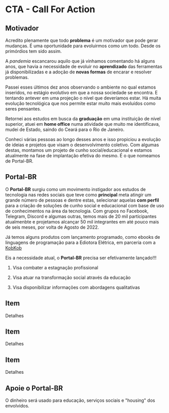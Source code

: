 # CTA - Call For Action

## Motivador

Acredito plenamente que todo **problema** é um motivador que pode gerar mudanças. É uma oportunidade para evoluirmos como um todo. Desde os primórdios tem sido assim.

A *pandemia* escancarou aquilo que já vinhamos comentando há alguns anos, que havia a necessidade de evoluir no **aprendizado** das ferramentas já disponibilizadas e a adoção de **novas formas** de encarar e resolver problemas.

Passei esses últimos dez anos observando o ambiente no qual estamos inseridos, no estágio evolutivo em que a nossa sociedade se encontra. E tentando antever em uma projeção o nível que deveríamos estar. Há muita evolução tecnológica que nos permite estar muito mais evoluídos como seres pensantes.

Retornei aos estudos em busca da **graduação** em uma instituição de nível superior, atuei em **home office** numa atividade que muito me identificava, mudei de Estado, saindo do Ceará para o Rio de Janeiro.

Conheci várias pessoas ao longo desses anos e isso propiciou a evolução de ideias e projetos que visam o desenvolvimento coletivo. Com algumas destas, montamos um projeto de cunho social/educacional e estamos atualmente na fase de implantação efetiva do mesmo. É o que nomeamos de Portal-BR.

## Portal-BR

O **Portal-BR** surgiu como um movimento instigador aos estudos de tecnologia nas redes sociais que teve como **principal** meta atingir um grande número de pessoas e dentre estas, selecionar aquelas **com perfil** para a criação de soluções de cunho social e educacional com base de uso de conhecimentos na área da tecnologia. Com grupos no Facebook, Telegram, Discord e algumas outras, temos mais de 20 mil participantes atualmenbte e projetamos alcançar 50 mil integrantes em até pouco mais de seis meses, por volta de Agosto de 2022.

Já temos alguns produtos com lançamento programado, como ebooks de linguagens de programação para a Ediotora Elétrica, em parceria com a [KobKob](https://kobkob.org)

Eis a necessidade atual, o **Portal-BR** precisa ser efetivamente lançado!!!

1. Visa combater a estagnação profissional

2. Visa atuar na transformação social através da educação

3. Visa disponibilizar informações com abordagens qualitativas

## Item

Detalhes

## Item

Detalhes
## Item

Detalhes

## Apoie o Portal-BR

O dinheiro será usado para educação, serviços sociais e "housing" dos envolvidos.
